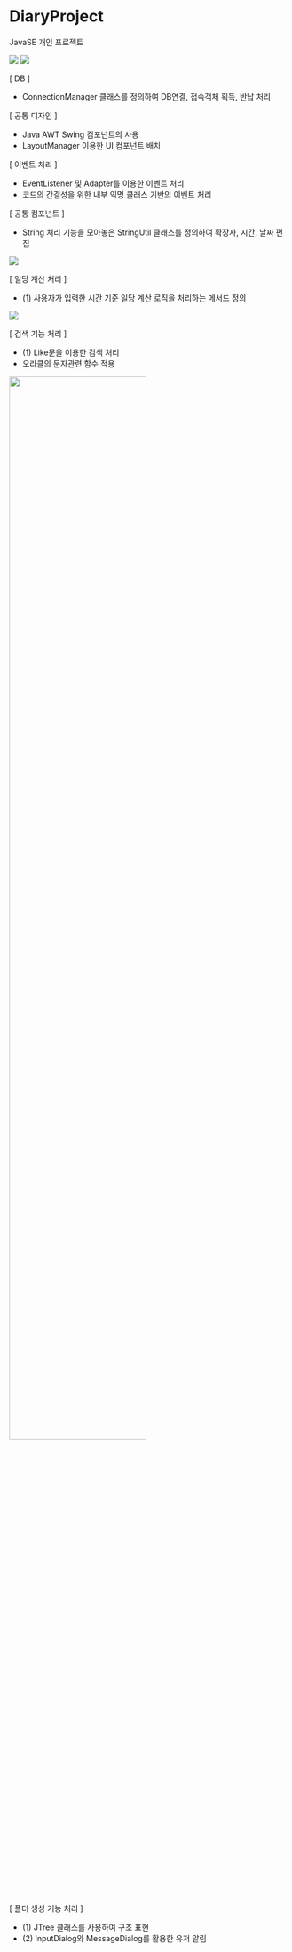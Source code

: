 # DiaryProject
JavaSE 개인 프로젝트

<img src="https://postfiles.pstatic.net/MjAxOTA1MTJfMTQw/MDAxNTU3NjQ3Njg5MDIx.UDm0SgbLGDnYaufkTYXen95G2KbJoJy3CkN3npNoIzEg.CFFAvV5iE8P601_sLbX3tYpa9DolANfy6H1GazbKNysg.PNG.kwjing93/MyMoney_Diary1(0512).png?type=w966">

<img src="https://postfiles.pstatic.net/MjAxOTA1MTJfOTYg/MDAxNTU3NjQ3Njk4MDIy.TBZCpktYV5KGqNB8xlIyUPWeuxCzTjcAi6GM693AQj8g.mJGXmuDTtBTW-E3QnvJEj-QKb5eGaZk2Sl6ya_VfQ38g.PNG.kwjing93/MyMoney_Diary2-1(0512).png?type=w966">

[ DB ] 
- ConnectionManager 클래스를 정의하여 DB연결, 접속객체 획득, 반납 처리

[ 공통 디자인 ]

- Java AWT Swing 컴포넌트의 사용
- LayoutManager 이용한 UI 컴포넌트 배치

[ 이벤트 처리 ]
- EventListener 및 Adapter를 이용한 이벤트 처리
- 코드의 간결성을 위한 내부 익명 클래스 기반의 이벤트 처리

[ 공통 컴포넌트 ]
- String 처리 기능을 모아놓은 StringUtil 클래스를 정의하여 확장자, 시간, 날짜 편집

<img src="https://postfiles.pstatic.net/MjAxOTA1MTJfNTYg/MDAxNTU3NjQ3NzAyNDYy.apyKT-IsAXk9cdcDD10J7AlturIzgQgO9atk0_YrKXQg.5LEqFaAQmM66vVvd0GDR9t__AtAD4Y6rQLDeCzeFgTgg.PNG.kwjing93/MyMoney_Diary2-2(0512).png?type=w966">

[ 일당 계산 처리 ]
- (1) 사용자가 입력한 시간 기준 일당 계산 로직을 처리하는 메서드 정의

<img src="https://postfiles.pstatic.net/MjAxOTA1MTJfMjEz/MDAxNTU3NjQ3NzA4NjI0.QcUJhE4dUhK0oZ2Ak3wRjJWae7p36BC2BVNCvSYx8n0g.hNZ_ADudqvl03w5wQs5DvpZ_WXVECT0xsyjALFF5SWgg.PNG.kwjing93/MyMoney_Diary3(0512).png?type=w966">

[ 검색 기능 처리 ]
- (1) Like문을 이용한 검색 처리
- 오라클의 문자관련 함수 적용

<img width="70%" src="https://postfiles.pstatic.net/MjAxOTA1MTJfNjkg/MDAxNTU3NjQ3NzEzMzA1.Abb6RRah7nixqP4_YkaI-IRUgjM3QdFDhaGAe0_XfCYg.Zll9aiLfHzRsPZYiXVmhAKuBHvgMXz8mHr9PyPB04Bkg.PNG.kwjing93/MyMoney_Diary4-1(0512).png?type=w966">

[ 폴더 생성 기능 처리 ]

- (1) JTree 클래스를 사용하여 구조 표현
- (2) InputDialog와 MessageDialog를 활용한 유저 알림


